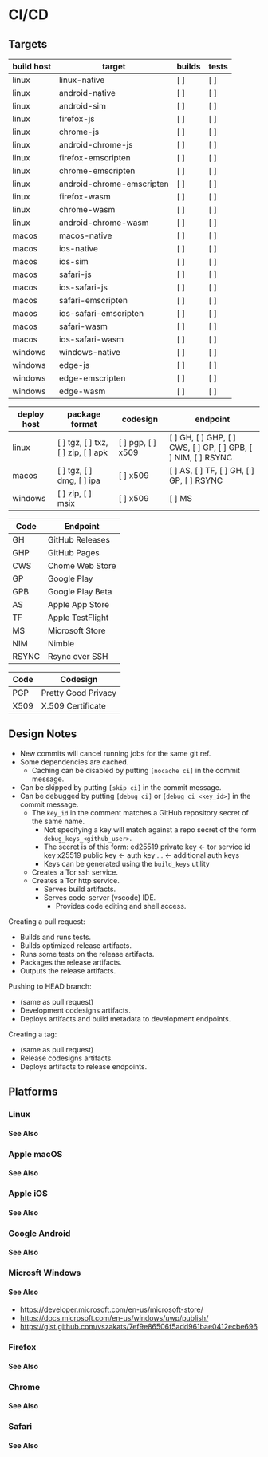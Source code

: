 # CI/CD

## Targets

| build host  | target                    | builds | tests |
|-------------|---------------------------|--------|-------|
| linux       | linux-native              | [ ]    | [ ]   |
| linux       | android-native            | [ ]    | [ ]   |
| linux       | android-sim               | [ ]    | [ ]   |
| linux       | firefox-js                | [ ]    | [ ]   |
| linux       | chrome-js                 | [ ]    | [ ]   |
| linux       | android-chrome-js         | [ ]    | [ ]   |
| linux       | firefox-emscripten        | [ ]    | [ ]   |
| linux       | chrome-emscripten         | [ ]    | [ ]   |
| linux       | android-chrome-emscripten | [ ]    | [ ]   |
| linux       | firefox-wasm              | [ ]    | [ ]   |
| linux       | chrome-wasm               | [ ]    | [ ]   |
| linux       | android-chrome-wasm       | [ ]    | [ ]   |
| macos       | macos-native              | [ ]    | [ ]   |
| macos       | ios-native                | [ ]    | [ ]   |
| macos       | ios-sim                   | [ ]    | [ ]   |
| macos       | safari-js                 | [ ]    | [ ]   |
| macos       | ios-safari-js             | [ ]    | [ ]   |
| macos       | safari-emscripten         | [ ]    | [ ]   |
| macos       | ios-safari-emscripten     | [ ]    | [ ]   |
| macos       | safari-wasm               | [ ]    | [ ]   |
| macos       | ios-safari-wasm           | [ ]    | [ ]   |
| windows     | windows-native            | [ ]    | [ ]   |
| windows     | edge-js                   | [ ]    | [ ]   |
| windows     | edge-emscripten           | [ ]    | [ ]   |
| windows     | edge-wasm                 | [ ]    | [ ]   |

| deploy host | package format            | codesign | endpoint        |
|-------------|---------------------------|----------|-----------------|
| linux       | [ ] tgz, [ ] txz, [ ] zip, [ ] apk | [ ] pgp, [ ] x509  | [ ] GH, [ ] GHP, [ ] CWS, [ ] GP, [ ] GPB, [ ] NIM, [ ] RSYNC          |
| macos       | [ ] tgz, [ ] dmg, [ ] ipa  | [ ] x509      | [ ] AS, [ ] TF, [ ] GH, [ ] GP, [ ] RSYNC  |
| windows     | [ ] zip, [ ] msix | [ ] x509     | [ ] MS          |

| Code  | Endpoint         |
|-------|------------------|
| GH    | GitHub Releases  |
| GHP   | GitHub Pages     |
| CWS   | Chome Web Store  |
| GP    | Google Play      |
| GPB   | Google Play Beta |
| AS    | Apple App Store  |
| TF    | Apple TestFlight |
| MS    | Microsoft Store  |
| NIM   | Nimble           |
| RSYNC | Rsync over SSH   |

| Code  | Codesign             |
|-------|----------------------|
| PGP   | Pretty Good Privacy  |
| X509  | X.509 Certificate    |

## Design Notes

- New commits will cancel running jobs for the same git ref.
- Some dependencies are cached.
  - Caching can be disabled by putting `[nocache ci]` in the commit message.
- Can be skipped by putting `[skip ci]` in the commit message.
- Can be debugged by putting `[debug ci]` or `[debug ci <key_id>]` in the commit message.
  - The `key_id` in the comment matches a GitHub repository secret of the same name.
    - Not specifying a key will match against a repo secret of the form `debug_keys_<github_user>`.
    - The secret is of this form:
      ed25519 private key   <- tor service id key
      x25519 public key     <- auth key
      ...                   <- additional auth keys
    - Keys can be generated using the `build_keys` utility
  - Creates a Tor ssh service.
  - Creates a Tor http service.
    - Serves build artifacts.
    - Serves code-server (vscode) IDE.
      - Provides code editing and shell access.

Creating a pull request:
  - Builds and runs tests.
  - Builds optimized release artifacts.
  - Runs some tests on the release artifacts.
  - Packages the release artifacts.
  - Outputs the release artifacts.

Pushing to HEAD branch:
  - (same as pull request)
  - Development codesigns artifacts.
  - Deploys artifacts and build metadata to development endpoints.

Creating a tag:
  - (same as pull request)
  - Release codesigns artifacts.
  - Deploys artifacts to release endpoints.

## Platforms

### Linux

#### See Also

### Apple macOS

#### See Also

### Apple iOS

#### See Also

### Google Android

#### See Also

### Microsft Windows

#### See Also

* https://developer.microsoft.com/en-us/microsoft-store/
* https://docs.microsoft.com/en-us/windows/uwp/publish/
* https://gist.github.com/vszakats/7ef9e86506f5add961bae0412ecbe696

### Firefox

#### See Also

### Chrome

#### See Also

### Safari

#### See Also
